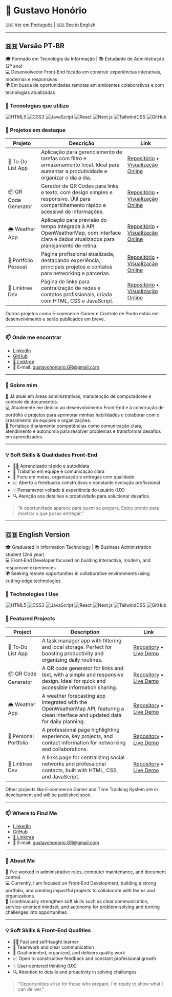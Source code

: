 # 👋 Gustavo Honório
[🇧🇷 Ver em Português](#versao-pt-br) | [🇬🇧 See in English](#english-version)

---

## 🇧🇷 Versão PT‑BR
<a name="versao-pt-br"></a>

🎓 Formado em Tecnologia da Informação | 📚 Estudante de Administração (2º ano)  
💻 Desenvolvedor Front‑End focado em construir experiências interativas, modernas e responsivas  
🌍 Em busca de oportunidades remotas em ambientes colaborativos e com tecnologias atualizadas

### 🚀 Tecnologias que utilizo  
<p align="center"> 
  <img alt="HTML5" src="https://img.shields.io/badge/HTML5-E34F26?style=flat&logo=html5&logoColor=white" /> 
  <img alt="CSS3" src="https://img.shields.io/badge/CSS3-1572B6?style=flat&logo=css3&logoColor=white" /> 
  <img alt="JavaScript" src="https://img.shields.io/badge/JavaScript-F7DF1E?style=flat&logo=javascript&logoColor=black" /> 
  <img alt="React" src="https://img.shields.io/badge/React-20232A?style=flat&logo=react&logoColor=61DAFB" /> 
  <img alt="Next.js" src="https://img.shields.io/badge/Next.js-000?style=flat&logo=nextdotjs&logoColor=white" /> 
  <img alt="TailwindCSS" src="https://img.shields.io/badge/TailwindCSS-38B2AC?style=flat&logo=tailwind-css&logoColor=white" /> 
  <img alt="GitHub" src="https://img.shields.io/badge/GitHub-181717?style=flat&logo=github&logoColor=white" /> 
</p>

### 📌 Projetos em destaque

| Projeto             | Descrição                                                                                 | Link                                                                                  |
|---------------------|-------------------------------------------------------------------------------------------|---------------------------------------------------------------------------------------|
| 📝 To‑Do List App    | Aplicação para gerenciamento de tarefas com filtro e armazenamento local. Ideal para aumentar a produtividade e organizar o dia a dia. | [Repositório](https://github.com/GustavoHRdev/To-Do-List-App) • [Visualização Online](https://gustavohrdev.github.io/To-Do-List-App/) |
| 📦 QR Code Generator | Gerador de QR Codes para links e texto, com design simples e responsivo. Útil para compartilhamento rápido e acessível de informações. | [Repositório](https://github.com/GustavoHRdev/QR-code-generator) • [Visualização Online](https://gustavohrdev.github.io/QR-code-generator/) |
| 🌦️ Weather App      | Aplicação para previsão do tempo integrada à API OpenWeatherMap, com interface clara e dados atualizados para planejamento de rotina. | [Repositório](https://github.com/GustavoHRdev/Weather-App) • [Visualização Online](https://gustavohrdev.github.io/Weather-App/) |
| 💼 Portfólio Pessoal | Página profissional atualizada, destacando experiência, principais projetos e contatos para networking e parcerias. | [Repositório](https://github.com/GustavoHRdev/web-developer-portfolio) • [Visualização Online](https://gustavohrdev.github.io/web-developer-portfolio/) |
| 🌳 Linktree Dev      | Página de links para centralização de redes e contatos profissionais, criada com HTML, CSS e JavaScript. | [Repositório](https://github.com/GustavoHRdev/Linktree-GHR) • [Visualização Online](https://gustavohrdev.github.io/Linktree-GHR/) |

Outros projetos como E‑commerce Gamer e Controle de Ponto estão em desenvolvimento e serão publicados em breve.

---

### 📫 Onde me encontrar  
- [LinkedIn](https://www.linkedin.com/in/gustavohrdev)  
- [GitHub](https://github.com/GustavoHRdev)  
- [🌳 Linktree](https://gustavohrdev.github.io/Linktree-GHR/)  
- 📧 E‑mail: gustavohonorio.GR@gmail.com

---

### 🧠 Sobre mim  
💼 Já atuei em áreas administrativas, manutenção de computadores e controle de documentos.  
💻 Atualmente me dedico ao desenvolvimento Front‑End e à construção de portfólio e projetos para aprimorar minhas habilidades e colaborar com o crescimento de equipes e organizações.  
💬 Fortaleço diariamente competências como comunicação clara, atendimento e autonomia para resolver problemas e transformar desafios em aprendizados.

---

### 💡 Soft Skills & Qualidades Front‑End  
- 👨‍💻 Aprendizado rápido e autodidata  
- 🤝 Trabalho em equipe e comunicação clara  
- 🎯 Foco em metas, organização e entregas com qualidade  
- 📈 Aberto a feedbacks construtivos e constante evolução profissional  
- 💡 Pensamento voltado à experiência do usuário (UX)  
- 🔍 Atenção aos detalhes e proatividade para solucionar desafios

> “A oportunidade aparece para quem se prepara. Estou pronto para mostrar o que posso entregar.”

---

## 🇬🇧 English Version
<a name="english-version"></a>

🎓 Graduated in Information Technology | 📚 Business Administration student (2nd year)  
💻 Front‑End Developer focused on building interactive, modern, and responsive experiences  
🌍 Seeking remote opportunities in collaborative environments using cutting‑edge technologies

### 🚀 Technologies I Use  
<p align="center"> 
  <img alt="HTML5" src="https://img.shields.io/badge/HTML5-E34F26?style=flat&logo=html5&logoColor=white" /> 
  <img alt="CSS3" src="https://img.shields.io/badge/CSS3-1572B6?style=flat&logo=css3&logoColor=white" /> 
  <img alt="JavaScript" src="https://img.shields.io/badge/JavaScript-F7DF1E?style=flat&logo=javascript&logoColor=black" /> 
  <img alt="React" src="https://img.shields.io/badge/React-20232A?style=flat&logo=react&logoColor=61DAFB" /> 
  <img alt="Next.js" src="https://img.shields.io/badge/Next.js-000?style=flat&logo=nextdotjs&logoColor=white" /> 
  <img alt="TailwindCSS" src="https://img.shields.io/badge/TailwindCSS-38B2AC?style=flat&logo=tailwind-css&logoColor=white" /> 
  <img alt="GitHub" src="https://img.shields.io/badge/GitHub-181717?style=flat&logo=github&logoColor=white" /> 
</p>

### 📌 Featured Projects

| Project             | Description                                                                                 | Link                                                                                  |
|---------------------|---------------------------------------------------------------------------------------------|---------------------------------------------------------------------------------------|
| 📝 To‑Do List App    | A task manager app with filtering and local storage. Perfect for boosting productivity and organizing daily routines. | [Repository](https://github.com/GustavoHRdev/To-Do-List-App) • [Live Demo](https://gustavohrdev.github.io/To-Do-List-App/) |
| 📦 QR Code Generator | A QR code generator for links and text, with a simple and responsive design. Ideal for quick and accessible information sharing. | [Repository](https://github.com/GustavoHRdev/QR-code-generator) • [Live Demo](https://gustavohrdev.github.io/QR-code-generator/) |
| 🌦️ Weather App      | A weather forecasting app integrated with the OpenWeatherMap API, featuring a clean interface and updated data for daily planning. | [Repository](https://github.com/GustavoHRdev/Weather-App) • [Live Demo](https://gustavohrdev.github.io/Weather-App/) |
| 💼 Personal Portfolio | A professional page highlighting experience, key projects, and contact information for networking and collaborations. | [Repository](https://github.com/GustavoHRdev/web-developer-portfolio) • [Live Demo](https://gustavohrdev.github.io/web-developer-portfolio/) |
| 🌳 Linktree Dev      | A links page for centralizing social networks and professional contacts, built with HTML, CSS, and JavaScript. | [Repository](https://github.com/GustavoHRdev/Linktree-GHR) • [Live Demo](https://gustavohrdev.github.io/Linktree-GHR/) |

Other projects like E‑commerce Gamer and Time Tracking System are in development and will be published soon.

---

### 📫 Where to Find Me  
- [LinkedIn](https://www.linkedin.com/in/gustavohrdev)  
- [GitHub](https://github.com/GustavoHRdev)  
- [🌳 Linktree](https://gustavohrdev.github.io/Linktree-GHR/)  
- 📧 E‑mail: gustavohonorio.GR@gmail.com

---

### 🧠 About Me  
💼 I've worked in administrative roles, computer maintenance, and document control.  
💻 Currently, I am focused on Front‑End Development, building a strong portfolio, and creating impactful projects to collaborate with teams and organizations.  
💬 I continuously strengthen soft skills such as clear communication, service-oriented mindset, and autonomy for problem-solving and turning challenges into opportunities.

---

### 💡 Soft Skills & Front‑End Qualities  
- 👨‍💻 Fast and self‑taught learner  
- 🤝 Teamwork and clear communication  
- 🎯 Goal‑oriented, organized, and delivers quality work  
- 📈 Open to constructive feedback and constant professional growth  
- 💡 User‑centered thinking (UX)  
- 🔍 Attention to details and proactivity in solving challenges

> “Opportunities arise for those who prepare. I'm ready to show what I can deliver.”
